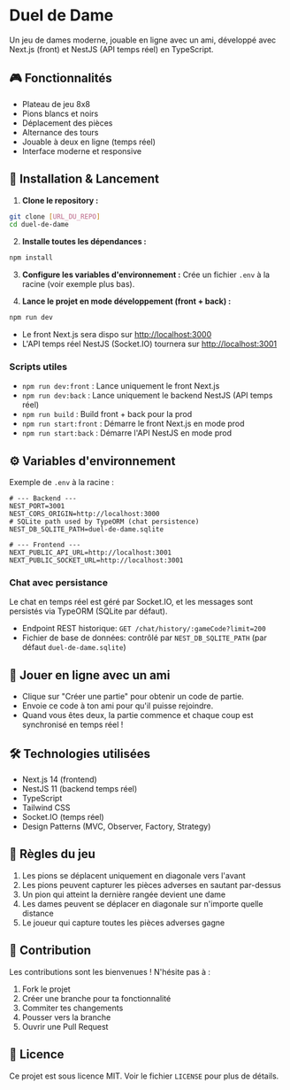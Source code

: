 # Duel de Dame

Un jeu de dames moderne, jouable en ligne avec un ami, développé avec Next.js (front) et NestJS (API temps réel) en TypeScript.

## 🎮 Fonctionnalités

- Plateau de jeu 8x8
- Pions blancs et noirs
- Déplacement des pièces
- Alternance des tours
- Jouable à deux en ligne (temps réel)
- Interface moderne et responsive

## 🚀 Installation & Lancement

1. **Clone le repository :**
```bash
git clone [URL_DU_REPO]
cd duel-de-dame
```

2. **Installe toutes les dépendances :**
```bash
npm install
```

3. **Configure les variables d'environnement :**
Crée un fichier `.env` à la racine (voir exemple plus bas).

4. **Lance le projet en mode développement (front + back) :**
```bash
npm run dev
```
- Le front Next.js sera dispo sur [http://localhost:3000](http://localhost:3000)
- L'API temps réel NestJS (Socket.IO) tournera sur [http://localhost:3001](http://localhost:3001)

### Scripts utiles
- `npm run dev:front` : Lance uniquement le front Next.js
- `npm run dev:back` : Lance uniquement le backend NestJS (API temps réel)
- `npm run build` : Build front + back pour la prod
- `npm run start:front` : Démarre le front Next.js en mode prod
- `npm run start:back` : Démarre l'API NestJS en mode prod

## ⚙️ Variables d'environnement
Exemple de `.env` à la racine :
```
# --- Backend ---
NEST_PORT=3001
NEST_CORS_ORIGIN=http://localhost:3000
# SQLite path used by TypeORM (chat persistence)
NEST_DB_SQLITE_PATH=duel-de-dame.sqlite

# --- Frontend ---
NEXT_PUBLIC_API_URL=http://localhost:3001
NEXT_PUBLIC_SOCKET_URL=http://localhost:3001
```

### Chat avec persistance

Le chat en temps réel est géré par Socket.IO, et les messages sont persistés via TypeORM (SQLite par défaut).

- Endpoint REST historique: `GET /chat/history/:gameCode?limit=200`
- Fichier de base de données: contrôlé par `NEST_DB_SQLITE_PATH` (par défaut `duel-de-dame.sqlite`)

## 👥 Jouer en ligne avec un ami

- Clique sur "Créer une partie" pour obtenir un code de partie.
- Envoie ce code à ton ami pour qu'il puisse rejoindre.
- Quand vous êtes deux, la partie commence et chaque coup est synchronisé en temps réel !

## 🛠️ Technologies utilisées

- Next.js 14 (frontend)
- NestJS 11 (backend temps réel)
- TypeScript
- Tailwind CSS
- Socket.IO (temps réel)
- Design Patterns (MVC, Observer, Factory, Strategy)

## 🎯 Règles du jeu

1. Les pions se déplacent uniquement en diagonale vers l'avant
2. Les pions peuvent capturer les pièces adverses en sautant par-dessus
3. Un pion qui atteint la dernière rangée devient une dame
4. Les dames peuvent se déplacer en diagonale sur n'importe quelle distance
5. Le joueur qui capture toutes les pièces adverses gagne

## 🤝 Contribution

Les contributions sont les bienvenues ! N'hésite pas à :
1. Fork le projet
2. Créer une branche pour ta fonctionnalité
3. Commiter tes changements
4. Pousser vers la branche
5. Ouvrir une Pull Request

## 📝 Licence

Ce projet est sous licence MIT. Voir le fichier `LICENSE` pour plus de détails.